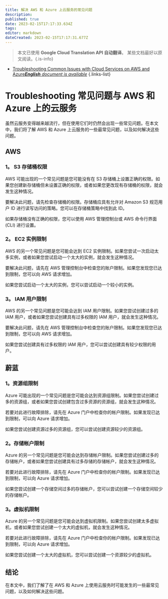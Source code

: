 ```yaml
---
title: 解决 AWS 和 Azure 上云服务的常见问题
description: 
published: true
date: 2023-02-15T17:17:33.634Z
tags: 
editor: markdown
dateCreated: 2023-02-15T17:17:31.677Z
---
```


> 本文已使用 **Google Cloud Translation API 自动翻译**。
某些文档最好以原文阅读。{.is-info}



- [Troubleshooting Common Issues with Cloud Services on AWS and Azure***English** document is available*](/en/Knowledge-base/Cloud/troubleshooting-common-issues-with-cloud-services-on-aws-and-azure)
{.links-list}



# Troubleshooting 常见问题与 AWS 和 Azure 上的云服务

虽然云服务变得越来越流行，但在使用它们时仍然会出现一些常见问题。在本文中，我们将了解 AWS 和 Azure 上云服务的一些最常见问题，以及如何解决这些问题。

## AWS

### 1。 S3 存储桶权限

AWS 可能出现的一个常见问题是您可能没有在 S3 存储桶上设置正确的权限。如果您创建新存储桶但未设置正确的权限，或者如果您更改现有存储桶的权限，就会发生这种情况。

要解决此问题，请先检查存储桶的权限。存储桶应具有允许对 Amazon S3 规范用户 ID 进行读写访问的策略。您可以在存储桶策略中找到此 ID。

如果存储桶没有正确的权限，您可以使用 AWS 管理控制台或 AWS 命令行界面 (CLI) 进行设置。

### 2。 EC2 实例限制

AWS 的另一个常见问题是您可能会达到 EC2 实例限制。如果您尝试一次启动太多实例，或者如果您尝试启动一个太大的实例，就会发生这种情况。

要解决此问题，请先在 AWS 管理控制台中检查您的账户限制。如果您发现您已达到限制，您可以向 AWS 请求增加。

如果您尝试启动一个太大的实例，您可以尝试启动一个较小的实例。

### 3。 IAM 用户限制

AWS 的另一个常见问题是您可能会达到 IAM 用户限制。如果您尝试创建过多的 IAM 用户，或者如果您尝试创建具有过多权限的 IAM 用户，就会发生这种情况。

要解决此问题，请先在 AWS 管理控制台中检查您的账户限制。如果您发现您已达到限制，您可以向 AWS 请求增加。

如果您尝试创建具有过多权限的 IAM 用户，您可以尝试创建具有较少权限的用户。

## 蔚蓝

### 1。资源组限制

Azure 可能出现的一个常见问题是您可能会达到资源组限制。如果您尝试创建过多的资源组，或者如果您尝试创建包含过多资源的资源组，就会发生这种情况。

若要对此进行故障排除，请先在 Azure 门户中检查你的帐户限制。如果发现已达到限制，可以向 Azure 请求增加。

如果您尝试创建资源过多的资源组，您可以尝试创建资源较少的资源组。

### 2。存储帐户限制

Azure 的另一个常见问题是您可能会达到存储帐户限制。如果您尝试创建过多的存储帐户，或者如果您尝试创建具有过多存储的存储帐户，就会发生这种情况。

若要对此进行故障排除，请先在 Azure 门户中检查你的帐户限制。如果发现已达到限制，可以向 Azure 请求增加。

如果您尝试创建一个存储空间过多的存储帐户，您可以尝试创建一个存储空间较少的存储帐户。

### 3。虚拟机限制

Azure 的另一个常见问题是您可能会达到虚拟机限制。如果您尝试创建太多虚拟机，或者如果您尝试创建一个太大的虚拟机，就会发生这种情况。

若要对此进行故障排除，请先在 Azure 门户中检查你的帐户限制。如果发现已达到限制，可以向 Azure 请求增加。

如果您尝试创建一个太大的虚拟机，您可以尝试创建一个资源较少的虚拟机。

## 结论

在本文中，我们了解了在 AWS 和 Azure 上使用云服务时可能发生的一些最常见问题，以及如何解决这些问题。